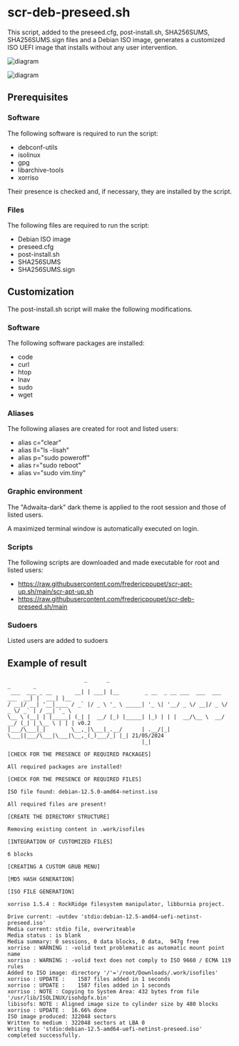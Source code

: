 # scr-deb-preseed.sh

This script, added to the preseed.cfg, post-install.sh, SHA256SUMS, SHA256SUMS.sign files and a Debian ISO image, generates a customized ISO UEFI image that installs without any user intervention.

![diagram](https://github.com/fredericpoupet/scr-deb-preseed.sh/assets/126384795/bf31e9df-14ba-4c0c-a480-84ab17117cc8)

![diagram](https://github.com/fredericpoupet/scr-deb-preseed.sh/assets/126384795/c85f6369-d35e-4371-8a44-1d24c9dd5e43)

## Prerequisites

### Software

The following software is required to run the script:

- debconf-utils
- isolinux
- gpg
- libarchive-tools
- xorriso

Their presence is checked and, if necessary, they are installed by the script.

### Files

The following files are required to run the script:

- Debian ISO image
- preseed.cfg
- post-install.sh
- SHA256SUMS
- SHA256SUMS.sign

## Customization

The post-install.sh script will make the following modifications.

### Software

The following software packages are installed:

- code
- curl
- htop
- lnav
- sudo
- wget

### Aliases

The following aliases are created for root and listed users:

- alias c="clear"
- alias ll="ls -lisah"
- alias p="sudo poweroff"
- alias r="sudo reboot"
- alias v="sudo vim.tiny"

### Graphic environment

The "Adwaita-dark" dark theme is applied to the root session and those of listed users.

A maximized terminal window is automatically executed on login.

### Scripts

The following scripts are downloaded and made executable for root and listed users:

- https://raw.githubusercontent.com/fredericpoupet/scr-apt-up.sh/main/scr-apt-up.sh
- https://raw.githubusercontent.com/fredericpoupet/scr-deb-preseed.sh/main

### Sudoers

Listed users are added to sudoers

## Example of result

```
                        _      _                                             _       _     
 ___  ___ _ __       __| | ___| |__        _ __  _ __ ___  ___  ___  ___  __| |  ___| |__  
/ __|/ __| '__|____ / _` |/ _ \ '_ \ _____| '_ \| '__/ _ \/ __|/ _ \/ _ \/ _` | / __| '_ \ 
\__ \ (__| | |_____| (_| |  __/ |_) |_____| |_) | | |  __/\__ \  __/  __/ (_| |_\__ \ | | | v0.2
|___/\___|_|        \__,_|\___|_.__/      | .__/|_|  \___||___/\___|\___|\__,_(_)___/_| |_| 21/05/2024
                                          |_|                                             

[CHECK FOR THE PRESENCE OF REQUIRED PACKAGES]

All required packages are installed!

[CHECK FOR THE PRESENCE OF REQUIRED FILES]

ISO file found: debian-12.5.0-amd64-netinst.iso

All required files are present!

[CREATE THE DIRECTORY STRUCTURE]

Removing existing content in .work/isofiles

[INTEGRATION OF CUSTOMIZED FILES]

6 blocks

[CREATING A CUSTOM GRUB MENU]

[MD5 HASH GENERATION]

[ISO FILE GENERATION]

xorriso 1.5.4 : RockRidge filesystem manipulator, libburnia project.

Drive current: -outdev 'stdio:debian-12.5-amd64-uefi-netinst-preseed.iso'
Media current: stdio file, overwriteable
Media status : is blank
Media summary: 0 sessions, 0 data blocks, 0 data,  947g free
xorriso : WARNING : -volid text problematic as automatic mount point name
xorriso : WARNING : -volid text does not comply to ISO 9660 / ECMA 119 rules
Added to ISO image: directory '/'='/root/Downloads/.work/isofiles'
xorriso : UPDATE :    1587 files added in 1 seconds
xorriso : UPDATE :    1587 files added in 1 seconds
xorriso : NOTE : Copying to System Area: 432 bytes from file '/usr/lib/ISOLINUX/isohdpfx.bin'
libisofs: NOTE : Aligned image size to cylinder size by 480 blocks
xorriso : UPDATE :  16.66% done
ISO image produced: 322048 sectors
Written to medium : 322048 sectors at LBA 0
Writing to 'stdio:debian-12.5-amd64-uefi-netinst-preseed.iso' completed successfully.

```

